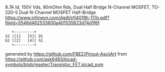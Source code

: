 8.7A Id, 150V Vds, 80mOhm Rds, Dual Half Bridge N-Channel MOSFET, TO-220-5
Dual N-Channel MOSFET Half-Bridge
https://www.infineon.com/dgdl/irfi4019h-117p.pdf?fileId=5546d462533600a401535623d74d1f6f


	   +---------+
	S2 |[1]   [5]| D1
	G2 |[2]   [4]| G1
	   +---------+


generated by https://github.com/FBEZ/Pinout-AsciiArt from https://github.com/ask6483/kicad-symbols/blob/master/Transistor_FET.kicad_sym